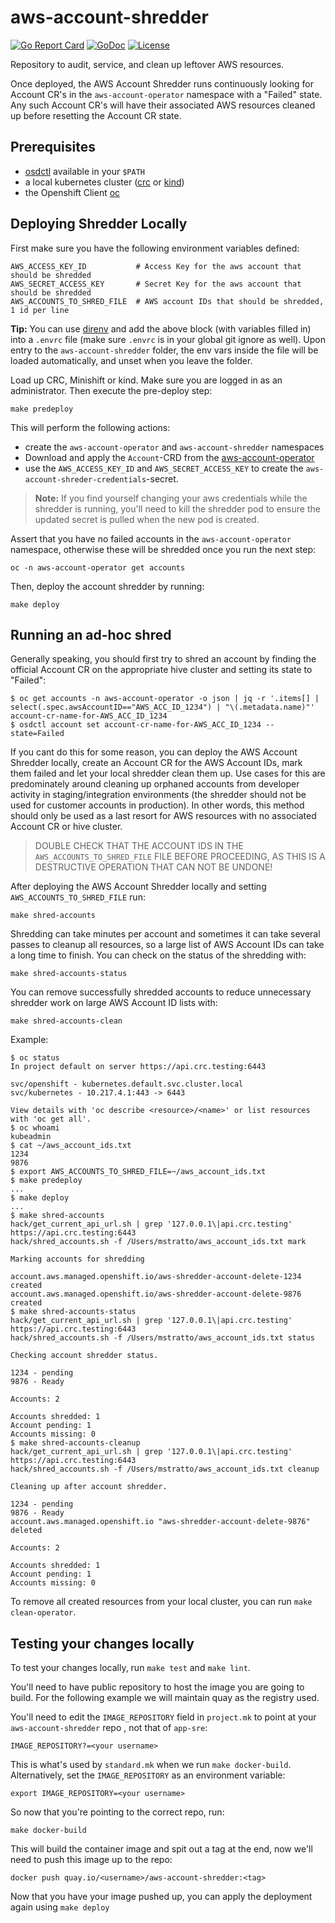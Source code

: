 # aws-account-shredder
[![Go Report Card](https://goreportcard.com/badge/github.com/openshift/aws-account-shredder)](https://goreportcard.com/report/github.com/openshift/aws-account-shredder)
[![GoDoc](https://godoc.org/github.com/openshift/aws-account-shredder?status.svg)](https://pkg.go.dev/mod/github.com/openshift/aws-account-shredder)
[![License](https://img.shields.io/:license-apache-blue.svg)](http://www.apache.org/licenses/LICENSE-2.0.html)


Repository to audit, service, and clean up leftover AWS resources. 

Once deployed, the AWS Account Shredder runs continuously looking for Account CR's in the `aws-account-operator` namespace
with a "Failed" state. Any such Account CR's will have their associated AWS resources cleaned up before resetting the Account CR
state.

## Prerequisites
* [osdctl](https://github.com/openshift/osdctl/) available in your `$PATH`
* a local kubernetes cluster ([crc](https://github.com/code-ready/crc/) or [kind](https://kind.sigs.k8s.io/))
* the Openshift Client [oc](https://github.com/openshift/oc)

## Deploying Shredder Locally

First make sure you have the following environment variables defined:
```
AWS_ACCESS_KEY_ID           # Access Key for the aws account that should be shredded
AWS_SECRET_ACCESS_KEY       # Secret Key for the aws account that should be shredded
AWS_ACCOUNTS_TO_SHRED_FILE  # AWS account IDs that should be shredded, 1 id per line
```

**Tip:** You can use [direnv](https://direnv.net) and add the above block (with variables filled in) into a `.envrc` file (make sure `.envrc` is in your global git ignore as well). Upon entry to the `aws-account-shredder` folder, the env vars inside the file will be loaded automatically, and unset when you leave the folder.

Load up CRC, Minishift or kind. Make sure you are logged in as an administrator. Then execute the pre-deploy step:

```
make predeploy
```

This will perform the following actions:
* create the `aws-account-operator` and `aws-account-shredder` namespaces
* Download and apply the `Account`-CRD from the [aws-account-operator](https://github.com/openshift/aws-account-operator/)
* use the `AWS_ACCESS_KEY_ID` and `AWS_SECRET_ACCESS_KEY` to create the `aws-account-shreder-credentials`-secret.

> **Note:** If you find yourself changing your aws credentials while the shredder is running, you'll need to kill the shredder pod to ensure the updated secret is pulled when the new pod is created.

Assert that you have no failed accounts in the `aws-account-operator` namespace, otherwise these will be shredded once you run the next step:
```
oc -n aws-account-operator get accounts
```

Then, deploy the account shredder by running:
```
make deploy
```

## Running an ad-hoc shred

Generally speaking, you should first try to shred an account by finding the official Account CR on the appropriate hive cluster and setting its state to "Failed":
```
$ oc get accounts -n aws-account-operator -o json | jq -r '.items[] | select(.spec.awsAccountID=="AWS_ACC_ID_1234") | "\(.metadata.name)"'
account-cr-name-for-AWS_ACC_ID_1234
$ osdctl account set account-cr-name-for-AWS_ACC_ID_1234 --state=Failed
```

If you cant do this for some reason, you can deploy the AWS Account Shredder locally, create an Account CR for the AWS Account IDs, mark them failed and let your
local shredder clean them up. Use cases for this are predominately around cleaning up orphaned accounts from developer activity in staging/integration environments 
(the shredder should not be used for customer accounts in production). In other words, this method should only be used as a last resort for AWS resources
with no associated Account CR or hive cluster.

> DOUBLE CHECK THAT THE ACCOUNT IDS IN THE `AWS_ACCOUNTS_TO_SHRED_FILE` FILE BEFORE PROCEEDING, AS THIS IS A DESTRUCTIVE OPERATION THAT CAN NOT BE UNDONE!

After deploying the AWS Account Shredder locally and setting `AWS_ACCOUNTS_TO_SHRED_FILE` run:
```
make shred-accounts
```

Shredding can take minutes per account and sometimes it can take several passes to cleanup all resources, so a large list of AWS Account IDs can take a long time to finish. 
You can check on the status of the shredding with:
```
make shred-accounts-status
```

You can remove successfully shredded accounts to reduce unnecessary shredder work on large AWS Account ID lists with:
```
make shred-accounts-clean
```

Example:
```
$ oc status
In project default on server https://api.crc.testing:6443

svc/openshift - kubernetes.default.svc.cluster.local
svc/kubernetes - 10.217.4.1:443 -> 6443

View details with 'oc describe <resource>/<name>' or list resources with 'oc get all'.
$ oc whoami
kubeadmin
$ cat ~/aws_account_ids.txt
1234
9876
$ export AWS_ACCOUNTS_TO_SHRED_FILE=~/aws_account_ids.txt
$ make predeploy
...
$ make deploy
...
$ make shred-accounts
hack/get_current_api_url.sh | grep '127.0.0.1\|api.crc.testing'
https://api.crc.testing:6443
hack/shred_accounts.sh -f /Users/mstratto/aws_account_ids.txt mark

Marking accounts for shredding

account.aws.managed.openshift.io/aws-shredder-account-delete-1234 created
account.aws.managed.openshift.io/aws-shredder-account-delete-9876 created
$ make shred-accounts-status
hack/get_current_api_url.sh | grep '127.0.0.1\|api.crc.testing'
https://api.crc.testing:6443
hack/shred_accounts.sh -f /Users/mstratto/aws_account_ids.txt status

Checking account shredder status.

1234 - pending
9876 - Ready

Accounts: 2

Accounts shredded: 1
Account pending: 1
Accounts missing: 0
$ make shred-accounts-cleanup
hack/get_current_api_url.sh | grep '127.0.0.1\|api.crc.testing'
https://api.crc.testing:6443
hack/shred_accounts.sh -f /Users/mstratto/aws_account_ids.txt cleanup

Cleaning up after account shredder.

1234 - pending
9876 - Ready
account.aws.managed.openshift.io "aws-shredder-account-delete-9876" deleted

Accounts: 2

Accounts shredded: 1
Account pending: 1
Accounts missing: 0
```

To remove all created resources from your local cluster, you can run `make clean-operator`.

## Testing your changes locally

To test your changes locally, run `make test` and `make lint`. 

You'll need to have public repository to host the image you are going to build. For the following example we will maintain quay as the registry used.

You'll need to edit the `IMAGE_REPOSITORY` field in `project.mk` to point at your `aws-account-shredder` repo , not that of `app-sre`:
```
IMAGE_REPOSITORY?=<your username>
```
This is what's used by `standard.mk` when we run `make docker-build`. Alternatively, set the `IMAGE_REPOSITORY` as an environment variable:
```
export IMAGE_REPOSITORY=<your username>
```
So now that you're pointing to the correct repo, run:
```
make docker-build
```
This will build the container image and spit out a tag at the end, now we'll need to push this image up to the repo:
```
docker push quay.io/<username>/aws-account-shredder:<tag>
```

Now that you have your image pushed up, you can apply the deployment again using `make deploy`
